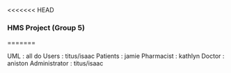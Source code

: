 <<<<<<< HEAD
### HMS Project (Group 5)
=======

UML : all do 
Users : titus/isaac
Patients : jamie
Pharmacist : kathlyn
Doctor : aniston 
Administrator : titus/isaac